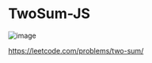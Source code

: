 # TwoSum-JS

![image](https://user-images.githubusercontent.com/91829231/192464463-16b508ac-1864-4f33-9495-88a369af7229.png)

https://leetcode.com/problems/two-sum/
